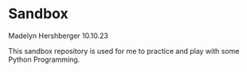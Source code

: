 # Sandbox

Madelyn Hershberger
10.10.23

This sandbox repository is used for me to practice and play with some Python Programming.

